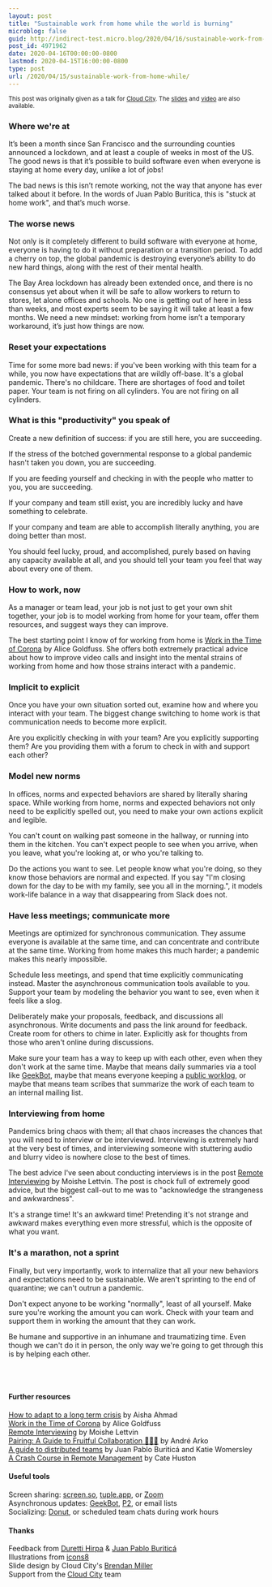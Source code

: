 ```yaml
---
layout: post
title: "Sustainable work from home while the world is burning"
microblog: false
guid: http://indirect-test.micro.blog/2020/04/16/sustainable-work-from-home-while/
post_id: 4971962
date: 2020-04-16T00:00:00-0800
lastmod: 2020-04-15T16:00:00-0800
type: post
url: /2020/04/15/sustainable-work-from-home-while/
---
```


<small>This post was originally given as a talk for <a href="https://www.cloudcity.io">Cloud City</a>. The [slides](https://speakerdeck.com/indirect/engineering-teams-in-a-time-of-corona) and [video](https://www.youtube.com/watch?v=L7UUNbySwkU) are also available.</small>

<script async class="speakerdeck-embed" data-id="e3e0b75102d24d16b8410feb24915fcb" data-ratio="1.77777777777778" src="//speakerdeck.com/assets/embed.js"></script>

### Where we're at

It’s been a month since San Francisco and the surrounding counties announced a lockdown, and at least a couple of weeks in most of the US. The good news is that it’s possible to build software even when everyone is staying at home every day, unlike a lot of jobs!

The bad news is this isn’t remote working, not the way that anyone has ever talked about it before. In the words of Juan Pablo Buritica, this is "stuck at home work", and that’s much worse.

### The worse news

Not only is it completely different to build software with everyone at home, everyone is having to do it without preparation or a transition period. To add a cherry on top, the global pandemic is destroying everyone’s ability to do new hard things, along with the rest of their mental health.

The Bay Area lockdown has already been extended once, and there is no consensus yet about when it will be safe to allow workers to return to stores, let alone offices and schools. No one is getting out of here in less than weeks, and most experts seem to be saying it will take at least a few months. We need a new mindset: working from home isn’t a temporary workaround, it’s just how things are now.

### Reset your expectations

Time for some more bad news: if you've been working with this team for a while, you now have expectations that are wildly off-base. It's a global pandemic. There's no childcare. There are shortages of food and toilet paper. Your team is not firing on all cylinders. You are not firing on all cylinders.

### What is this "productivity" you speak of

Create a new definition of success: if you are still here, you are succeeding.

If the stress of the botched governmental response to a global pandemic hasn't taken you down, you are succeeding.

If you are feeding yourself and checking in with the people who matter to you, you are succeeding.

If your company and team still exist, you are incredibly lucky and have something to celebrate.

If your company and team are able to accomplish literally anything, you are doing better than most.

You should feel lucky, proud, and accomplished, purely based on having any capacity available at all, and you should tell your team you feel that way about every one of them.

### How to work, now

As a manager or team lead, your job is not just to get your own shit together, your job is to model working from home for your team, offer them resources, and suggest ways they can improve.

The best starting point I know of for working from home is [Work in the Time of Corona](https://blog.alicegoldfuss.com/work-in-the-time-of-corona/) by Alice Goldfuss. She offers both extremely practical advice about how to improve video calls and insight into the mental strains of working from home and how those strains interact with a pandemic.

### Implicit to explicit

Once you have your own situation sorted out, examine how and where you interact with your team. The biggest change switching to home work is that communication needs to become more explicit.

Are you explicitly checking in with your team? Are you explicitly supporting them? Are you providing them with a forum to check in with and support each other?

### Model new norms

In offices, norms and expected behaviors are shared by literally sharing space. While working from home, norms and expected behaviors not only need to be explicitly spelled out, you need to make your own actions explicit and legible.

You can't count on walking past someone in the hallway, or running into them in the kitchen. You can't expect people to see when you arrive, when you leave, what you're looking at, or who you're talking to.

Do the actions you want to see. Let people know what you're doing, so they know those behaviors are normal and expected. If you say "I'm closing down for the day to be with my family, see you all in the morning.", it models work-life balance in a way that disappearing from Slack does not.

### Have less meetings; communicate more

Meetings are optimized for synchronous communication. They assume everyone is available at the same time, and can concentrate and contribute at the same time. Working from home makes this much harder; a pandemic makes this nearly impossible.

Schedule less meetings, and spend that time explicitly communicating instead. Master the asynchronous communication tools available to you. Support your team by modeling the behavior you want to see, even when it feels like a slog.

Deliberately make your proposals, feedback, and discussions all asynchronous. Write documents and pass the link around for feedback. Create room for others to chime in later. Explicitly ask for thoughts from those who aren't online during discussions.

Make sure your team has a way to keep up with each other, even when they don't work at the same time. Maybe that means daily summaries via a tool like [GeekBot](http://geekbot.io/), maybe that means everyone keeping a [public worklog](https://ma.tt/2009/05/how-p2-changed-automattic/), or maybe that means team scribes that summarize the work of each team to an internal mailing list.

### Interviewing from home

Pandemics bring chaos with them; all that chaos increases the chances that you will need to interview or be interviewed. Interviewing is extremely hard at the very best of times, and interviewing someone with stuttering audio and blurry video is nowhere close to the best of times.

The best advice I've seen about conducting interviews is in the post [Remote Interviewing](https://www.moishelettvin.com/2020/03/16/Remote-Interviewing/) by Moishe Lettvin. The post is chock full of extremely good advice, but the biggest call-out to me was to "acknowledge the strangeness and awkwardness".

It's a strange time! It's an awkward time! Pretending it's not strange and awkward makes everything even more stressful, which is the opposite of what you want.

### It's a marathon, not a sprint

Finally, but very importantly, work to internalize that all your new behaviors and expectations need to be sustainable. We aren't sprinting to the end of quarantine; we can't outrun a pandemic.

Don't expect anyone to be working "normally", least of all yourself. Make sure you're working the amount you can work. Check with your team and support them in working the amount that they can work.

Be humane and supportive in an inhumane and traumatizing time. Even though we can't do it in person, the only way we're going to get through this is by helping each other.


<br><br>

#### Further resources

[How to adapt to a long term crisis](https://www.chronicle.com/article/Why-You-Should-Ignore-All-That/248366) by Aisha Ahmad  
[Work in the Time of Corona](https://blog.alicegoldfuss.com/work-in-the-time-of-corona/) by Alice Goldfuss  
[Remote Interviewing](https://www.moishelettvin.com/2020/03/16/Remote-Interviewing/) by Moishe Lettvin  
[Pairing: A Guide to Fruitful Collaboration 🍓🍑🍐](/2018/04/26/pairing-a-guide-to-fruitful-collaboration/) by André Arko  
[A guide to distributed teams](https://increment.com/teams/a-guide-to-distributed-teams/) by Juan Pablo Buriticá and Katie Womersley  
[A Crash Course in Remote Management](https://wordpress.com/blog/2020/03/06/a-crash-course-in-remote-management/) by Cate Huston  

#### Useful tools

Screen sharing: [screen.so](https://screen.so/), [tuple.app](https://tuple.app/), or [Zoom](https://zoom.com/)  
Asynchronous updates: [GeekBot](https://geekbot.com/), [P2](https://p2theme.com/), or email lists  
Socializing: [Donut](https://www.donut.com/), or scheduled team chats during work hours  

#### Thanks

Feedback from [Duretti Hirpa](http://durettihirpa.com/) & [Juan Pablo Buriticá](https://twitter.com/buritica)  
Illustrations from [icons8](https://icons8.com/)  
Slide design by Cloud City's [Brendan Miller](https://www.brendanpgh.com/)  
Support from the [Cloud City](https://cloudcity.io/) team
